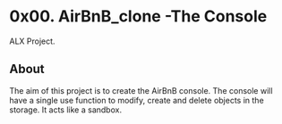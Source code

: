 # 0x00. AirBnB_clone -The Console

ALX Project.

## About

The aim of this project is to create the AirBnB console.
The console will have a single use function to modify, create and delete objects in the storage. It acts like a sandbox.
